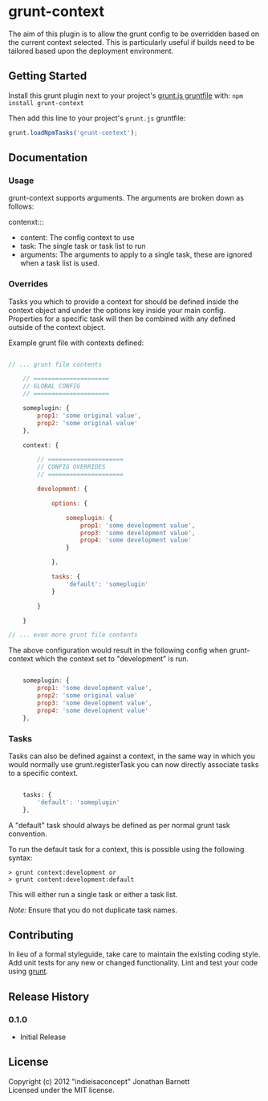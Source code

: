 # grunt-context

The aim of this plugin is to allow the grunt config to be overridden based on the current context selected. This is particularly useful if builds need to be tailored based upon the deployment environment.

## Getting Started
Install this grunt plugin next to your project's [grunt.js gruntfile][getting_started] with: `npm install grunt-context`

Then add this line to your project's `grunt.js` gruntfile:

```javascript
grunt.loadNpmTasks('grunt-context');
```

[grunt]: https://github.com/cowboy/grunt
[getting_started]: https://github.com/cowboy/grunt/blob/master/docs/getting_started.md

## Documentation

### Usage

grunt-context supports arguments. The arguments are broken down as follows:

contenxt:<context>:<task>:<arguments>

+ content: The config context to use
+ task: The single task or task list to run
+ arguments: The arguments to apply to a single task, these are ignored when a task list is used.

### Overrides

Tasks you which to provide a context for should be defined inside the context object and under the options key inside your main config. Properties for a specific task will then be combined with any defined outside of the context object.

Example grunt file with contexts defined:

```javascript

// ... grunt file contents

    // =====================
    // GLOBAL CONFIG
    // =====================

    someplugin: {
        prop1: 'some original value',
        prop2: 'some original value'
    },

    context: {

        // =====================
        // CONFIG OVERRIDES
        // =====================

        development: {

            options: {

                someplugin: {
                    prop1: 'some development value',
                    prop3: 'some development value',
                    prop4: 'some development value'
                }

            },

            tasks: {
                'default': 'someplugin'
            }

        }

    }

// ... even more grunt file contents

```

The above configuration would result in the following config when grunt-context which the context set to "development" is run.

```javascript

    someplugin: {
        prop1: 'some development value',
        prop2: 'some original value'        
        prop3: 'some development value',
        prop4: 'some development value'
    },

```

### Tasks

Tasks can also be defined against a context, in the same way in which you would normally use grunt.registerTask you can now directly associate tasks to a specific context.

```javascript

    tasks: {
        'default': 'someplugin'
    },

```

A "default" task should always be defined as per normal grunt task convention.

To run the default task for a context, this is possible using the following syntax:

```
> grunt context:development or
> grunt content:development:default
```

This will either run a single task or either a task list.

*Note:* Ensure that you do not duplicate task names.

## Contributing
In lieu of a formal styleguide, take care to maintain the existing coding style. Add unit tests for any new or changed functionality. Lint and test your code using [grunt][grunt].

## Release History

### 0.1.0
+ Initial Release

## License
Copyright (c) 2012 "indieisaconcept" Jonathan Barnett  
Licensed under the MIT license.